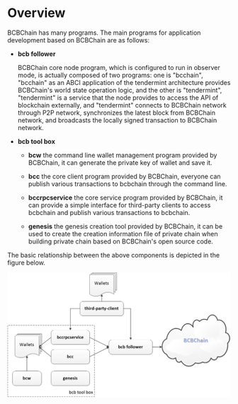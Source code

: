 # Overview

BCBChain has many programs. The main programs for application development based on BCBChain are as follows:

* **bcb follower**

  BCBChain core node program, which is configured to run in observer mode, is actually composed of two programs: one is "bcchain", "bcchain" as an ABCI application of the tendermint architecture provides BCBChain's world state operation logic, and the other is "tendermint", "tendermint" is a service that the node provides to access the API of blockchain externally, and "tendermint" connects to BCBChain network through P2P network, synchronizes the latest block from BCBChain network, and broadcasts the locally signed transaction to BCBChain network.

* **bcb tool box**

  * **bcw** the command line wallet management program provided by BCBChain, it can generate the private key of wallet and save it.

  * **bcc** the core client program provided by BCBChain, everyone can publish various transactions to bcbchain through the command line.

  * **bccrpcservice** the core service program provided by BCBChain, it can provide a simple interface for third-party clients to access bcbchain and publish various transactions to bcbchain.

  * **genesis** the genesis creation tool provided by BCBChain, it can be used to create the creation information file of private chain when building private chain based on BCBChain's open source code.

The basic relationship between the above components is depicted in the figure below.

![bcb toolbox](./p/basic.png)
